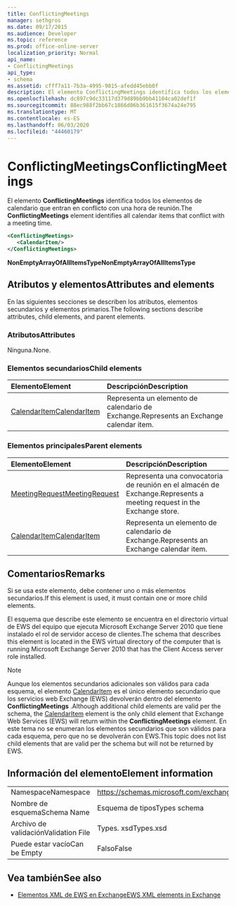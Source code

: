 ```yaml
---
title: ConflictingMeetings
manager: sethgros
ms.date: 09/17/2015
ms.audience: Developer
ms.topic: reference
ms.prod: office-online-server
localization_priority: Normal
api_name:
- ConflictingMeetings
api_type:
- schema
ms.assetid: cfff7a11-7b3a-4995-9815-afedd45ebb0f
description: El elemento ConflictingMeetings identifica todos los elementos de calendario que entran en conflicto con una hora de reunión.
ms.openlocfilehash: dc897c9dc33117d379d89bb9bb41104ca02def1f
ms.sourcegitcommit: 88ec988f2bb67c1866d06b361615f3674a24e795
ms.translationtype: MT
ms.contentlocale: es-ES
ms.lasthandoff: 06/03/2020
ms.locfileid: "44460179"
---
```

# <a name="conflictingmeetings"></a><span data-ttu-id="8fe65-103">ConflictingMeetings</span><span class="sxs-lookup"><span data-stu-id="8fe65-103">ConflictingMeetings</span></span>

<span data-ttu-id="8fe65-104">El elemento **ConflictingMeetings** identifica todos los elementos de calendario que entran en conflicto con una hora de reunión.</span><span class="sxs-lookup"><span data-stu-id="8fe65-104">The **ConflictingMeetings** element identifies all calendar items that conflict with a meeting time.</span></span> 
  
```xml
<ConflictingMeetings>
   <CalendarItem/>
</ConflictingMeetings>
```

 <span data-ttu-id="8fe65-105">**NonEmptyArrayOfAllItemsType**</span><span class="sxs-lookup"><span data-stu-id="8fe65-105">**NonEmptyArrayOfAllItemsType**</span></span>
## <a name="attributes-and-elements"></a><span data-ttu-id="8fe65-106">Atributos y elementos</span><span class="sxs-lookup"><span data-stu-id="8fe65-106">Attributes and elements</span></span>

<span data-ttu-id="8fe65-107">En las siguientes secciones se describen los atributos, elementos secundarios y elementos primarios.</span><span class="sxs-lookup"><span data-stu-id="8fe65-107">The following sections describe attributes, child elements, and parent elements.</span></span>
  
### <a name="attributes"></a><span data-ttu-id="8fe65-108">Atributos</span><span class="sxs-lookup"><span data-stu-id="8fe65-108">Attributes</span></span>

<span data-ttu-id="8fe65-109">Ninguna.</span><span class="sxs-lookup"><span data-stu-id="8fe65-109">None.</span></span>
  
### <a name="child-elements"></a><span data-ttu-id="8fe65-110">Elementos secundarios</span><span class="sxs-lookup"><span data-stu-id="8fe65-110">Child elements</span></span>

|<span data-ttu-id="8fe65-111">**Elemento**</span><span class="sxs-lookup"><span data-stu-id="8fe65-111">**Element**</span></span>|<span data-ttu-id="8fe65-112">**Descripción**</span><span class="sxs-lookup"><span data-stu-id="8fe65-112">**Description**</span></span>|
|:-----|:-----|
|[<span data-ttu-id="8fe65-113">CalendarItem</span><span class="sxs-lookup"><span data-stu-id="8fe65-113">CalendarItem</span></span>](calendaritem.md) <br/> |<span data-ttu-id="8fe65-114">Representa un elemento de calendario de Exchange.</span><span class="sxs-lookup"><span data-stu-id="8fe65-114">Represents an Exchange calendar item.</span></span>  <br/> |
   
### <a name="parent-elements"></a><span data-ttu-id="8fe65-115">Elementos principales</span><span class="sxs-lookup"><span data-stu-id="8fe65-115">Parent elements</span></span>

|<span data-ttu-id="8fe65-116">**Elemento**</span><span class="sxs-lookup"><span data-stu-id="8fe65-116">**Element**</span></span>|<span data-ttu-id="8fe65-117">**Descripción**</span><span class="sxs-lookup"><span data-stu-id="8fe65-117">**Description**</span></span>|
|:-----|:-----|
|[<span data-ttu-id="8fe65-118">MeetingRequest</span><span class="sxs-lookup"><span data-stu-id="8fe65-118">MeetingRequest</span></span>](meetingrequest.md) <br/> |<span data-ttu-id="8fe65-119">Representa una convocatoria de reunión en el almacén de Exchange.</span><span class="sxs-lookup"><span data-stu-id="8fe65-119">Represents a meeting request in the Exchange store.</span></span>  <br/> |
|[<span data-ttu-id="8fe65-120">CalendarItem</span><span class="sxs-lookup"><span data-stu-id="8fe65-120">CalendarItem</span></span>](calendaritem.md) <br/> |<span data-ttu-id="8fe65-121">Representa un elemento de calendario de Exchange.</span><span class="sxs-lookup"><span data-stu-id="8fe65-121">Represents an Exchange calendar item.</span></span>  <br/> |
   
## <a name="remarks"></a><span data-ttu-id="8fe65-122">Comentarios</span><span class="sxs-lookup"><span data-stu-id="8fe65-122">Remarks</span></span>

<span data-ttu-id="8fe65-123">Si se usa este elemento, debe contener uno o más elementos secundarios.</span><span class="sxs-lookup"><span data-stu-id="8fe65-123">If this element is used, it must contain one or more child elements.</span></span>
  
<span data-ttu-id="8fe65-124">El esquema que describe este elemento se encuentra en el directorio virtual de EWS del equipo que ejecuta Microsoft Exchange Server 2010 que tiene instalado el rol de servidor acceso de clientes.</span><span class="sxs-lookup"><span data-stu-id="8fe65-124">The schema that describes this element is located in the EWS virtual directory of the computer that is running Microsoft Exchange Server 2010 that has the Client Access server role installed.</span></span>
  
> [!NOTE]
> <span data-ttu-id="8fe65-125">Aunque los elementos secundarios adicionales son válidos para cada esquema, el elemento [CalendarItem](calendaritem.md) es el único elemento secundario que los servicios web Exchange (EWS) devolverán dentro del elemento **ConflictingMeetings** .</span><span class="sxs-lookup"><span data-stu-id="8fe65-125">Although additional child elements are valid per the schema, the [CalendarItem](calendaritem.md) element is the only child element that Exchange Web Services (EWS) will return within the **ConflictingMeetings** element.</span></span> <span data-ttu-id="8fe65-126">En este tema no se enumeran los elementos secundarios que son válidos para cada esquema, pero que no se devolverán con EWS.</span><span class="sxs-lookup"><span data-stu-id="8fe65-126">This topic does not list child elements that are valid per the schema but will not be returned by EWS.</span></span> 
  
## <a name="element-information"></a><span data-ttu-id="8fe65-127">Información del elemento</span><span class="sxs-lookup"><span data-stu-id="8fe65-127">Element information</span></span>

|||
|:-----|:-----|
|<span data-ttu-id="8fe65-128">Namespace</span><span class="sxs-lookup"><span data-stu-id="8fe65-128">Namespace</span></span>  <br/> |https://schemas.microsoft.com/exchange/services/2006/types  <br/> |
|<span data-ttu-id="8fe65-129">Nombre de esquema</span><span class="sxs-lookup"><span data-stu-id="8fe65-129">Schema Name</span></span>  <br/> |<span data-ttu-id="8fe65-130">Esquema de tipos</span><span class="sxs-lookup"><span data-stu-id="8fe65-130">Types schema</span></span>  <br/> |
|<span data-ttu-id="8fe65-131">Archivo de validación</span><span class="sxs-lookup"><span data-stu-id="8fe65-131">Validation File</span></span>  <br/> |<span data-ttu-id="8fe65-132">Types. xsd</span><span class="sxs-lookup"><span data-stu-id="8fe65-132">Types.xsd</span></span>  <br/> |
|<span data-ttu-id="8fe65-133">Puede estar vacío</span><span class="sxs-lookup"><span data-stu-id="8fe65-133">Can be Empty</span></span>  <br/> |<span data-ttu-id="8fe65-134">Falso</span><span class="sxs-lookup"><span data-stu-id="8fe65-134">False</span></span>  <br/> |
   
## <a name="see-also"></a><span data-ttu-id="8fe65-135">Vea también</span><span class="sxs-lookup"><span data-stu-id="8fe65-135">See also</span></span>



- [<span data-ttu-id="8fe65-136">Elementos XML de EWS en Exchange</span><span class="sxs-lookup"><span data-stu-id="8fe65-136">EWS XML elements in Exchange</span></span>](ews-xml-elements-in-exchange.md)

